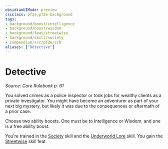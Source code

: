 ```yaml
---
obsidianUIMode: preview
cssclass: pf2e,pf2e-background
tags:
- background/boost/intelligence
- background/boost/wisdom
- background/feat/streetwise
- background/skill/society
- compendium/src/pf2e/crb
aliases: ["Detective"]
---
```

# Detective
*Source: Core Rulebook p. 61*  

You solved crimes as a police inspector or took jobs for wealthy clients as a private investigator. You might have become an adventurer as part of your next big mystery, but likely it was due to the consequences or aftermath of a prior case.

Choose two ability boosts. One must be to Intelligence or Wisdom, and one is a free ability boost.

You're trained in the [Society](/compendium/skills.md#Society) skill and the [Underworld Lore](/compendium/skills.md#Lore) skill. You gain the [Streetwise](/compendium/feats/streetwise.md) skill feat.